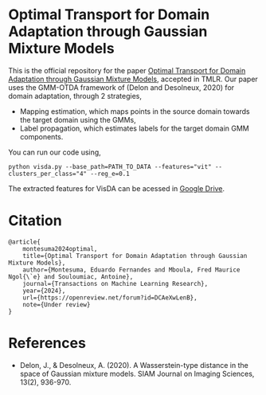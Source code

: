 # Optimal Transport for Domain Adaptation through Gaussian Mixture Models

This is the official repository for the paper [Optimal Transport for Domain Adaptation through Gaussian Mixture Models](https://openreview.net/forum?id=DCAeXwLenB), accepted in TMLR. Our paper uses the GMM-OTDA framework of (Delon and Desolneux, 2020) for domain adaptation, through 2 strategies,

- Mapping estimation, which maps points in the source domain towards the target domain using the GMMs,
- Label propagation, which estimates labels for the target domain GMM components.

You can run our code using,

```
python visda.py --base_path=PATH_TO_DATA --features="vit" --clusters_per_class="4" --reg_e=0.1
```

The extracted features for VisDA can be acessed in [Google Drive](https://drive.google.com/drive/folders/1AI-fBi722qVAzbFZPKVoGMQioEl0-LuF?usp=sharing).

# Citation

```
@article{
    montesuma2024optimal,
    title={Optimal Transport for Domain Adaptation through Gaussian Mixture Models},
    author={Montesuma, Eduardo Fernandes and Mboula, Fred Maurice Ngol{\`e} and Souloumiac, Antoine},
    journal={Transactions on Machine Learning Research},
    year={2024},
    url={https://openreview.net/forum?id=DCAeXwLenB},
    note={Under review}
}
```

# References

- Delon, J., & Desolneux, A. (2020). A Wasserstein-type distance in the space of Gaussian mixture models. SIAM Journal on Imaging Sciences, 13(2), 936-970.